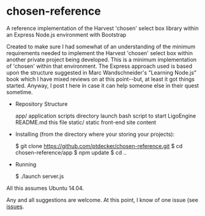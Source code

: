 chosen-reference
================

A reference implementation of the Harvest 'chosen' select box library within an Express Node.js environment with Bootstrap

Created to make sure I had somewhat of an understanding of the minimum requirements needed to implement the Harvest 'chosen' select box within another private project being developed. This is a minimum implementation of 'chosen' within that environment. The Express approach used is based upon the structure suggested in Marc Wandschneider's "Learning Node.js" book which I have mixed reviews on at this point--but, at least it got things started. Anyway, I post t here in case it can help someone else in their quest sometime.

* Repository Structure

    app/          application scripts directory
    launch        bash script to start LigoEngine
    README.md     this file
    static/        static front-end site content

* Installing (from the directory where your storing your projects):

    $ git clone https://github.com/ptdecker/chosen-reference.git
    $ cd chosen-reference/app
    $ npm update
    $ cd ..

* Running

    $ ./launch server.js

All this assumes Ubuntu 14.04.

Any and all suggestions are welcome. At this point, I know of one issue (see [issues](https://github.com/ptdecker/chosen-reference/issues).
